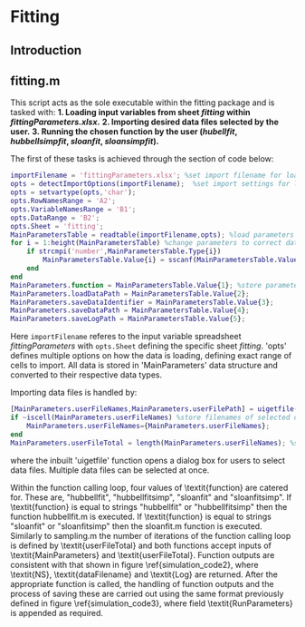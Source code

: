 # Fitting
## Introduction
## fitting.m
This script acts as the sole executable within the fitting package and is tasked with:
__1. Loading input variables from sheet _fitting_ within _fittingParameters.xlsx_.__
__2. Importing desired data files selected by the user.__
__3. Running the chosen function by the user (_hubellfit_, _hubbellsimpfit_, _sloanfit_, _sloansimpfit_).__

The first of these tasks is achieved through the section of code below:
```matlab
importFilename = 'fittingParameters.xlsx'; %set import filename for loading parameters from user spreadsheet
opts = detectImportOptions(importFilename);  %set import settings for loading parameters from user spreadsheet
opts = setvartype(opts,'char');
opts.RowNamesRange = 'A2';
opts.VariableNamesRange = 'B1';
opts.DataRange = 'B2';
opts.Sheet = 'fitting';
MainParametersTable = readtable(importFilename,opts); %load parameters from user spreadsheet as table
for i = 1:height(MainParametersTable) %change parameters to correct data types
    if strcmpi('number',MainParametersTable.Type{i}) 
        MainParametersTable.Value{i} = sscanf(MainParametersTable.Value{i},'%f*');
    end
end
MainParameters.function = MainParametersTable.Value{1}; %store parameters in local data structure
MainParameters.loadDataPath = MainParametersTable.Value{2};
MainParameters.saveDataIdentifier = MainParametersTable.Value{3};
MainParameters.saveDataPath = MainParametersTable.Value{4};
MainParameters.saveLogPath = MainParametersTable.Value{5};
```
Here `importFilename` referes to the input variable spreadsheet _fittingParameters_ with `opts.Sheet` defining the specific sheet _fitting_. 'opts' defines multiple options on how the data is loading, defining exact range of cells to import. All data is stored in 'MainParameters' data structure and converted to their respective data types. 

Importing data files is handled by:
```matlab
[MainParameters.userFileNames,MainParameters.userFilePath] = uigetfile(MainParameters.loadDataPath,"Multiselect","on"); %open dialog box to select data files
if ~iscell(MainParameters.userFileNames) %store filenames of selected data files
    MainParameters.userFileNames={MainParameters.userFileNames};
end
MainParameters.userFileTotal = length(MainParameters.userFileNames); %store total number of selected data files
```
where the inbuilt 'uigetfile' function opens a dialog box for users to select data files. Multiple data files can be selected at once.



Within the function calling loop, four values of \textit{function} are catered for. These are, "hubbellfit", "hubbellfitsimp", "sloanfit" and "sloanfitsimp". If \textit{function} is equal to strings "hubbellfit" or "hubbellfitsimp" then the function hubbellfit.m is executed. If \textit{function} is equal to strings "sloanfit" or "sloanfitsimp" then the sloanfit.m function is executed. Similarly to sampling.m the number of iterations of the function calling loop is defined by \textit{userFileTotal} and both functions accept inputs of \textit{MainParameters} and \textit{userFileTotal}. Function outputs are consistent with that shown in figure \ref{simulation_code2}, where \textit{NS}, \textit{dataFilename} and \textit{Log} are returned. After the appropriate function is called, the handling of function outputs and the process of saving these are carried out using the same format previously defined in figure \ref{simulation_code3}, where field \textit{RunParameters} is appended as required.
